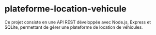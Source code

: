 # plateforme-location-vehicule
Ce projet consiste en une API REST développée avec Node.js, Express et SQLite, permettant de gérer une plateforme de location de véhicules. 
